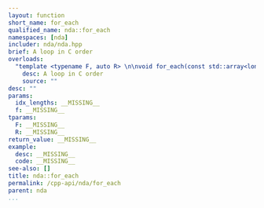 ```yaml
---
layout: function
short_name: for_each
qualified_name: nda::for_each
namespaces: [nda]
includer: nda/nda.hpp
brief: A loop in C order
overloads:
  "template <typename F, auto R> \n\nvoid for_each(const std::array<long, R> & idx_lengths, F && f)":
    desc: A loop in C order
    source: ""
desc: ""
params:
  idx_lengths: __MISSING__
  f: __MISSING__
tparams:
  F: __MISSING__
  R: __MISSING__
return_value: __MISSING__
example:
  desc: __MISSING__
  code: __MISSING__
see-also: []
title: nda::for_each
permalink: /cpp-api/nda/for_each
parent: nda
...
```


